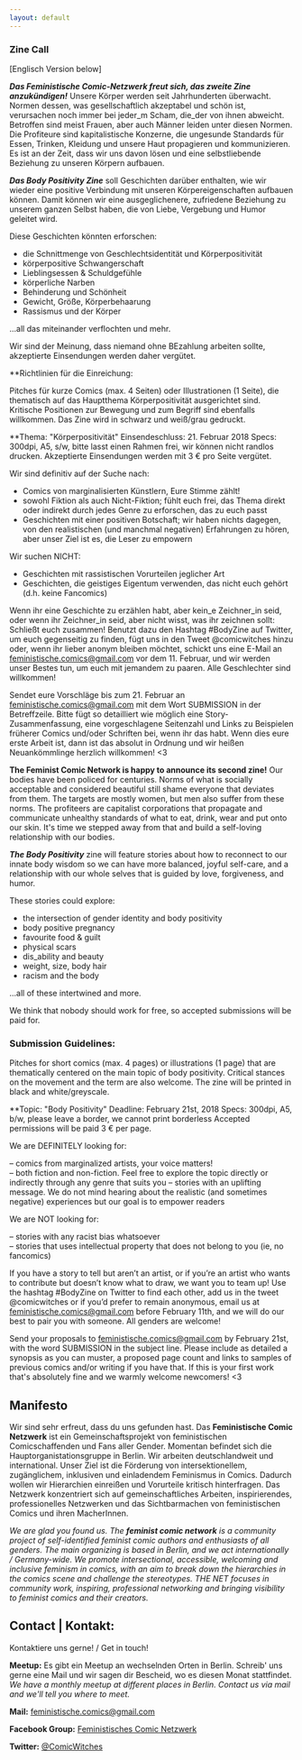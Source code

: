 ```yaml
---
layout: default
---
```

### Zine Call

[Englisch Version below]

***Das Feministische Comic-Netzwerk freut sich, das zweite Zine anzukündigen!*** 
Unsere Körper werden seit Jahrhunderten überwacht. Normen dessen, was gesellschaftlich akzeptabel und schön ist, verursachen noch immer bei jeder_m Scham, die_der von ihnen abweicht. Betroffen sind meist Frauen, aber auch Männer leiden unter diesen Normen. Die Profiteure sind kapitalistische Konzerne, die ungesunde Standards für Essen, Trinken, Kleidung und unsere Haut propagieren und kommunizieren. Es ist an der Zeit, dass wir uns davon lösen und eine selbstliebende Beziehung zu unseren Körpern aufbauen.

***Das Body Positivity Zine*** soll Geschichten darüber enthalten, wie wir wieder eine positive Verbindung mit unseren Körpereigenschaften aufbauen können. Damit können wir eine ausgeglichenere, zufriedene Beziehung zu unserem ganzen Selbst haben, die von Liebe, Vergebung und Humor geleitet wird.

Diese Geschichten könnten erforschen:
- die Schnittmenge von Geschlechtsidentität und Körperpositivität
- körperpositive Schwangerschaft
- Lieblingsessen & Schuldgefühle
- körperliche Narben
- Behinderung und Schönheit
- Gewicht, Größe, Körperbehaarung
- Rassismus und der Körper
    
...all das miteinander verflochten und mehr.

Wir sind der Meinung, dass niemand ohne BEzahlung arbeiten sollte, akzeptierte Einsendungen werden daher vergütet.

**Richtlinien für die Einreichung:

Pitches für kurze Comics (max. 4 Seiten) oder Illustrationen (1 Seite), die thematisch auf das Hauptthema Körperpositivität ausgerichtet sind. Kritische Positionen zur Bewegung und zum Begriff sind ebenfalls willkommen. Das Zine wird in schwarz und weiß/grau gedruckt. 

**Thema: "Körperpositivität"
Einsendeschluss: 21. Februar 2018
Specs: 300dpi, A5, s/w, bitte lasst einen Rahmen frei, wir können nicht randlos drucken.
Akzeptierte Einsendungen werden mit 3 € pro Seite vergütet.

Wir sind definitiv auf der Suche nach:

- Comics von marginalisierten Künstlern, Eure Stimme zählt!    
- sowohl Fiktion als auch Nicht-Fiktion; fühlt euch frei, das Thema direkt oder indirekt durch jedes Genre zu erforschen, das zu euch passt
- Geschichten mit einer positiven Botschaft; wir haben nichts dagegen, von den realistischen (und manchmal negativen) Erfahrungen zu hören, aber unser Ziel ist es, die Leser zu empowern

Wir suchen NICHT:

- Geschichten mit rassistischen Vorurteilen jeglicher Art  
- Geschichten, die geistiges Eigentum verwenden, das nicht euch gehört (d.h. keine Fancomics)


Wenn ihr eine Geschichte zu erzählen habt, aber kein_e Zeichner_in seid, oder wenn ihr Zeichner_in seid, aber nicht wisst, was ihr zeichnen sollt: Schließt euch zusammen! Benutzt dazu den Hashtag #BodyZine auf Twitter, um euch gegenseitig zu finden, fügt uns in den Tweet @comicwitches hinzu oder, wenn ihr lieber anonym bleiben möchtet, schickt uns eine E-Mail an feministische.comics@gmail.com vor dem 11. Februar, und wir werden unser Bestes tun, um euch mit jemandem zu paaren. Alle Geschlechter sind willkommen!

Sendet eure Vorschläge bis zum 21. Februar an feministische.comics@gmail.com mit dem Wort SUBMISSION in der Betreffzeile. Bitte fügt so detailliert wie möglich eine Story-Zusammenfassung, eine vorgeschlagene Seitenzahl und Links zu Beispielen früherer Comics und/oder Schriften bei, wenn ihr das habt. Wenn dies eure erste Arbeit ist, dann ist das absolut in Ordnung und wir heißen Neuankömmlinge herzlich willkommen! <3




**The Feminist Comic Network is happy to announce its second zine!** 
Our bodies have been policed for centuries. Norms of what is socially acceptable and considered beautiful still shame everyone that deviates from them. The targets are mostly women, but men also suffer from these norms. The profiteers are capitalist corporations that propagate and communicate unhealthy standards of what to eat, drink, wear and put onto our skin. It's time we stepped away from that and build a self-loving relationship with our bodies.

***The Body Positivity*** zine will feature stories about how to reconnect to our innate body wisdom so we can have more balanced, joyful self-care, and a relationship with our whole selves that is guided by love, forgiveness, and humor.

These stories could explore:
- the intersection of gender identity and body positivity
- body positive pregnancy
- favourite food & guilt
- physical scars
- dis_ability and    beauty
- weight, size, body hair
- racism and the body
    
...all of these intertwined and more.

We think that nobody should work for free, so accepted submissions will be paid for.

### Submission Guidelines:

Pitches for short comics (max. 4 pages) or illustrations (1 page) that are thematically centered on the main topic of body positivity. Critical stances on the movement and the term are also welcome. The zine will be printed in black and white/greyscale. 

**Topic: "Body Positivity"
Deadline: February 21st, 2018
Specs: 300dpi, A5, b/w, please leave a border, we cannot print borderless
Accepted permissions will be paid 3 € per page.

We are DEFINITELY looking for:

– comics from marginalized artists, your voice matters!    
– both fiction and non-fiction. Feel free to explore the topic directly or indirectly through any genre that suits you
– stories with an uplifting message. We do not mind hearing about the realistic (and sometimes negative) experiences but our goal is to empower readers

We are NOT looking for:

– stories with any racist bias whatsoever    
– stories that uses intellectual property that does not belong to you (ie, no fancomics)


If you have a story to tell but aren’t an artist, or if you’re an artist who wants to contribute but doesn’t know what to draw, we want you to team up! Use the hashtag #BodyZine on Twitter to find each other, add us in the tweet @comicwitches or if you’d prefer to remain anonymous, email us at feministische.comics@gmail.com before February 11th, and we will do our best to pair you with someone. All genders are welcome!

Send your proposals to feministische.comics@gmail.com by February 21st, with the word SUBMISSION in the subject line. Please include as detailed a synopsis as you can muster, a proposed page count and links to samples of previous comics and/or writing if you have that. If this is your first work that's absolutely fine and we warmly welcome newcomers! <3



## Manifesto
Wir sind sehr erfreut, dass du uns gefunden hast. Das **Feministische Comic Netzwerk** ist ein Gemeinschaftsprojekt von feministischen Comicschaffenden und Fans aller Gender. Momentan befindet sich die Hauptorganistationsgruppe in Berlin. Wir arbeiten deutschlandweit und international. Unser Ziel ist die Förderung von intersektionellem, zugänglichem, inklusiven und einladendem Feminismus in Comics. Dadurch wollen wir Hierarchien einreißen und Vorurteile kritisch hinterfragen. Das Netzwerk konzentriert sich auf gemeinschaftliches Arbeiten, inspirierendes, professionelles Netzwerken und das Sichtbarmachen von feministischen Comics und ihren MacherInnen.

*We are glad you found us. The **feminist comic network** is a community project of self-identified feminist comic authors and enthusiasts of all genders. The main organizing is based in Berlin, and we act internationally / Germany-wide. We promote intersectional, accessible, welcoming and inclusive feminism in comics, with an aim to break down the hierarchies in the comics scene and challenge the stereotypes. THE NET focuses in community work, inspiring, professional networking and bringing visibility to feminist comics and their creators.*

## Contact | Kontakt:
Kontaktiere uns gerne! / Get in touch!

**Meetup:** Es gibt ein Meetup an wechselnden Orten in Berlin. Schreib' uns gerne eine Mail und wir sagen dir Bescheid, wo es diesen Monat stattfindet.  
*We have a monthly meetup at different places in Berlin. Contact us via mail and we'll tell you where to meet.*

**Mail:** <feministische.comics@gmail.com>

**Facebook Group:** [Feministisches Comic Netzwerk](https://www.facebook.com/groups/1712474105664302)

**Twitter:** [@ComicWitches](https://twitter.com/comicwitches)
